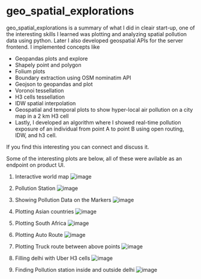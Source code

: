 # geo_spatial_explorations
geo_spatial_explorations is a summary of what I did in cleair start-up, one of the interesting skills I learned was plotting and analyzing spatial pollution data using python. 
Later I also developed geospatial APIs for the server frontend. I implemented concepts like 
- Geopandas plots and explore
- Shapely point and polygon
- Folium plots 
- Boundary extraction using OSM nominatim API
- Geojson to geopandas and plot
- Voronoi tessellation 
- H3 cells tessellation
- IDW spatial interpolation 
- Geospatial and temporal plots to show hyper-local air pollution on a city map in a 2 km H3 cell 
- Lastly, I developed an algorithm where I showed real-time pollution exposure of an individual from point A to point B using open routing, IDW, and h3 cell.

If you find this interesting you can connect and discuss it.

Some of the interesting plots are below, all of these were avilable as an endpoint on product UI.
1. Interactive world map
![image](https://user-images.githubusercontent.com/25322710/193629434-7a8b6dec-4f5d-4959-918c-5de697f8ea03.png)

2. Pollution Station 
![image](https://user-images.githubusercontent.com/25322710/193629585-3fc71c15-b5fd-41ff-abd0-1100fb255b17.png)

3. Showing Pollution Data on the Markers 
![image](https://user-images.githubusercontent.com/25322710/193630165-870f7342-a81e-4d05-bff1-7dbb7d9de930.png)

4. Plotting Asian countries 
![image](https://user-images.githubusercontent.com/25322710/193629814-92235054-e1c7-48ac-af29-e062777cc036.png)

5. Plotting South Africa 
![image](https://user-images.githubusercontent.com/25322710/193629953-763fbb03-2b2a-4113-a801-0b6d36fa7e35.png)

6. Plotting Auto Route 
![image](https://user-images.githubusercontent.com/25322710/193630273-303e21b2-51b6-410f-aa32-113a81e290f9.png)

7. Plotting Truck route between above points 
![image](https://user-images.githubusercontent.com/25322710/193630377-751fea35-690e-4a8b-8a00-2ec219ee5592.png)

8. Filling delhi with Uber H3 cells 
![image](https://user-images.githubusercontent.com/25322710/193879716-c5561391-ee59-4dd4-9cf4-000d3f085bf3.png)

9. Finding Pollution station inside and outside delhi
![image](https://user-images.githubusercontent.com/25322710/194386587-58376b54-3310-4fe7-9485-7f85704347f0.png)

